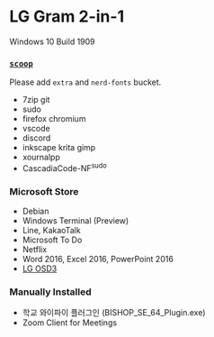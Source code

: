 LG Gram 2-in-1
========
Windows 10 Build 1909

### [`scoop`](https://scoop.sh)
Please add `extra` and `nerd-fonts` bucket.

- 7zip git
- sudo
- firefox chromium
- vscode
- discord
- inkscape krita gimp
- xournalpp
- CascadiaCode-NF<sup>sudo</sup>

### Microsoft Store
- Debian
- Windows Terminal (Preview)
- Line, KakaoTalk
- Microsoft To Do
- Netflix
- Word 2016, Excel 2016, PowerPoint 2016
- [LG OSD3](https://www.microsoft.com/store/productId/9MT4DPF2JW9Z)

### Manually Installed
- 학교 와이파이 플러그인 (BISHOP_SE_64_Plugin.exe)
- Zoom Client for Meetings

